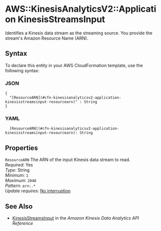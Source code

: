 # AWS::KinesisAnalyticsV2::Application KinesisStreamsInput<a name="aws-properties-kinesisanalyticsv2-application-kinesisstreamsinput"></a>

 Identifies a Kinesis data stream as the streaming source\. You provide the stream's Amazon Resource Name \(ARN\)\.

## Syntax<a name="aws-properties-kinesisanalyticsv2-application-kinesisstreamsinput-syntax"></a>

To declare this entity in your AWS CloudFormation template, use the following syntax:

### JSON<a name="aws-properties-kinesisanalyticsv2-application-kinesisstreamsinput-syntax.json"></a>

```
{
  "[ResourceARN](#cfn-kinesisanalyticsv2-application-kinesisstreamsinput-resourcearn)" : String
}
```

### YAML<a name="aws-properties-kinesisanalyticsv2-application-kinesisstreamsinput-syntax.yaml"></a>

```
  [ResourceARN](#cfn-kinesisanalyticsv2-application-kinesisstreamsinput-resourcearn): String
```

## Properties<a name="aws-properties-kinesisanalyticsv2-application-kinesisstreamsinput-properties"></a>

`ResourceARN`  <a name="cfn-kinesisanalyticsv2-application-kinesisstreamsinput-resourcearn"></a>
The ARN of the input Kinesis data stream to read\.  
*Required*: Yes  
*Type*: String  
*Minimum*: `1`  
*Maximum*: `2048`  
*Pattern*: `arn:.*`  
*Update requires*: [No interruption](https://docs.aws.amazon.com/AWSCloudFormation/latest/UserGuide/using-cfn-updating-stacks-update-behaviors.html#update-no-interrupt)

## See Also<a name="aws-properties-kinesisanalyticsv2-application-kinesisstreamsinput--seealso"></a>
+  [KinesisStreamsInput](https://docs.aws.amazon.com/kinesisanalytics/latest/apiv2/API_KinesisStreamsInput.html) in the *Amazon Kinesis Data Analytics API Reference* 